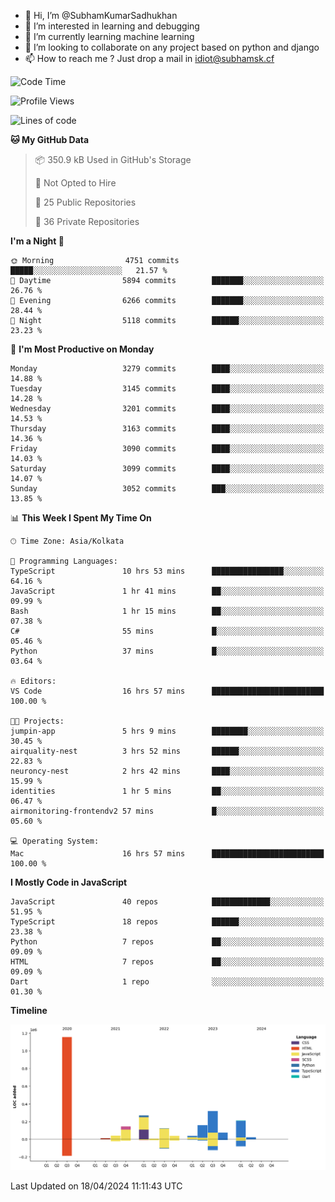 - 👋 Hi, I’m @SubhamKumarSadhukhan
- 👀 I’m interested in learning and debugging
- 🌱 I’m currently learning machine learning
- 💞️ I’m looking to collaborate on any project based on python and django
- 📫 How to reach me ?
      Just drop a mail in idiot@subhamsk.cf

<!---
SubhamKumarSadhukhan/SubhamKumarSadhukhan is a ✨ special ✨ repository because its `README.md` (this file) appears on your GitHub profile.
You can click the Preview link to take a look at your changes.
--->


<!--START_SECTION:waka-->
![Code Time](http://img.shields.io/badge/Code%20Time-2%2C129%20hrs%2041%20mins-blue)

![Profile Views](http://img.shields.io/badge/Profile%20Views-0-blue)

![Lines of code](https://img.shields.io/badge/From%20Hello%20World%20I%27ve%20Written-2.6%20million%20lines%20of%20code-blue)

**🐱 My GitHub Data** 

> 📦 350.9 kB Used in GitHub's Storage 
 > 
> 🚫 Not Opted to Hire
 > 
> 📜 25 Public Repositories 
 > 
> 🔑 36 Private Repositories 
 > 
**I'm a Night 🦉** 

```text
🌞 Morning                4751 commits        █████░░░░░░░░░░░░░░░░░░░░   21.57 % 
🌆 Daytime                5894 commits        ███████░░░░░░░░░░░░░░░░░░   26.76 % 
🌃 Evening                6266 commits        ███████░░░░░░░░░░░░░░░░░░   28.44 % 
🌙 Night                  5118 commits        ██████░░░░░░░░░░░░░░░░░░░   23.23 % 
```
📅 **I'm Most Productive on Monday** 

```text
Monday                   3279 commits        ████░░░░░░░░░░░░░░░░░░░░░   14.88 % 
Tuesday                  3145 commits        ████░░░░░░░░░░░░░░░░░░░░░   14.28 % 
Wednesday                3201 commits        ████░░░░░░░░░░░░░░░░░░░░░   14.53 % 
Thursday                 3163 commits        ████░░░░░░░░░░░░░░░░░░░░░   14.36 % 
Friday                   3090 commits        ████░░░░░░░░░░░░░░░░░░░░░   14.03 % 
Saturday                 3099 commits        ████░░░░░░░░░░░░░░░░░░░░░   14.07 % 
Sunday                   3052 commits        ███░░░░░░░░░░░░░░░░░░░░░░   13.85 % 
```


📊 **This Week I Spent My Time On** 

```text
🕑︎ Time Zone: Asia/Kolkata

💬 Programming Languages: 
TypeScript               10 hrs 53 mins      ████████████████░░░░░░░░░   64.16 % 
JavaScript               1 hr 41 mins        ██░░░░░░░░░░░░░░░░░░░░░░░   09.99 % 
Bash                     1 hr 15 mins        ██░░░░░░░░░░░░░░░░░░░░░░░   07.38 % 
C#                       55 mins             █░░░░░░░░░░░░░░░░░░░░░░░░   05.46 % 
Python                   37 mins             █░░░░░░░░░░░░░░░░░░░░░░░░   03.64 % 

🔥 Editors: 
VS Code                  16 hrs 57 mins      █████████████████████████   100.00 % 

🐱‍💻 Projects: 
jumpin-app               5 hrs 9 mins        ████████░░░░░░░░░░░░░░░░░   30.45 % 
airquality-nest          3 hrs 52 mins       ██████░░░░░░░░░░░░░░░░░░░   22.83 % 
neuroncy-nest            2 hrs 42 mins       ████░░░░░░░░░░░░░░░░░░░░░   15.99 % 
identities               1 hr 5 mins         ██░░░░░░░░░░░░░░░░░░░░░░░   06.47 % 
airmonitoring-frontendv2 57 mins             █░░░░░░░░░░░░░░░░░░░░░░░░   05.60 % 

💻 Operating System: 
Mac                      16 hrs 57 mins      █████████████████████████   100.00 % 
```

**I Mostly Code in JavaScript** 

```text
JavaScript               40 repos            █████████████░░░░░░░░░░░░   51.95 % 
TypeScript               18 repos            ██████░░░░░░░░░░░░░░░░░░░   23.38 % 
Python                   7 repos             ██░░░░░░░░░░░░░░░░░░░░░░░   09.09 % 
HTML                     7 repos             ██░░░░░░░░░░░░░░░░░░░░░░░   09.09 % 
Dart                     1 repo              ░░░░░░░░░░░░░░░░░░░░░░░░░   01.30 % 
```



**Timeline**

![Lines of Code chart](https://raw.githubusercontent.com/SubhamKumarSadhukhan/SubhamKumarSadhukhan/main/assets/bar_graph.png)


 Last Updated on 18/04/2024 11:11:43 UTC
<!--END_SECTION:waka-->
